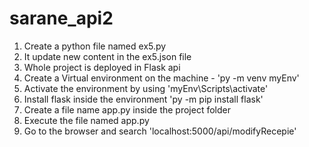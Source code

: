 # sarane_api2

1. Create a python file named ex5.py 
2. It update new content in the ex5.json file
3. Whole project is deployed in Flask api
4. Create a Virtual environment on the machine - 'py -m venv myEnv'
5. Activate the environment by using 'myEnv\Scripts\activate'
6. Install flask inside the environment 'py -m pip install flask'
7. Create a file name app.py inside the project folder
8. Execute the file named app.py
9. Go to the browser and search 'localhost:5000/api/modifyRecepie'
